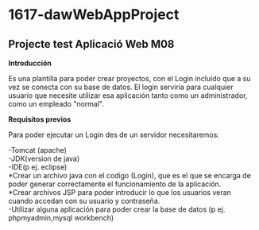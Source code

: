 ﻿# 1617-dawWebAppProject
## Projecte test Aplicació Web M08 

**Introducción**

Es una plantilla para poder crear proyectos, con el Login incluido que a su vez se conecta con su base de datos.
El login serviria para cualquier usuario que necesite utilizar esa aplicación tanto como un administrador, como un empleado "normal".

**Requisitos previos**

Para poder ejecutar un Login des de un servidor necesitaremos:  

-Tomcat (apache)  
-JDK(version de java)  
-IDE(p ej. eclipse)  
  *Crear un archivo java con el codigo (Login), que es el que se encarga de poder   generar correctamente el funcionamiento de la aplicación.  
  *Crear archivos JSP para poder introducir lo que los usuarios veran  
  cuando accedan con su usuario y contraseña.  
-Utilizar alguna aplicación para poder crear la base de datos (p ej. phpmyadmin,mysql workbench)

